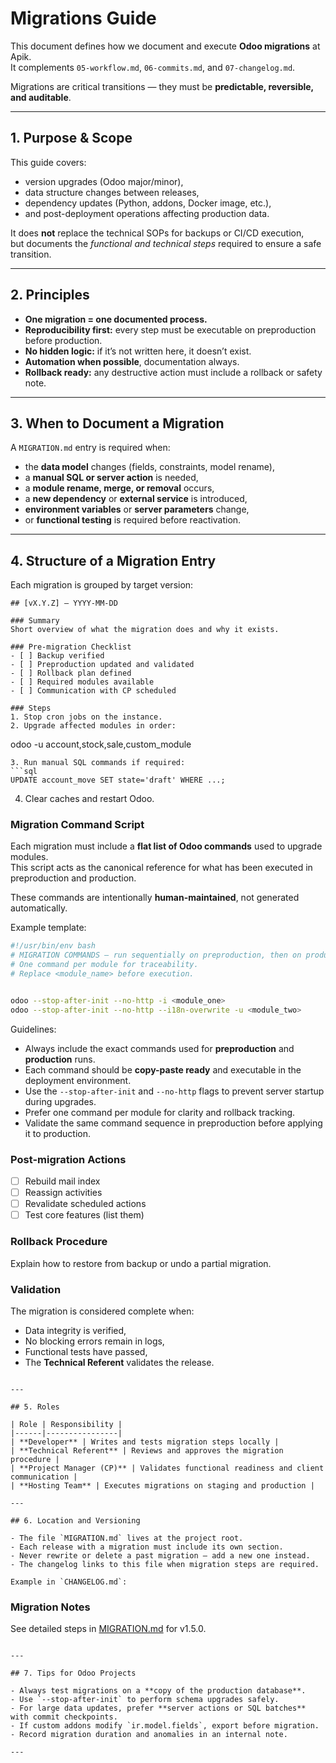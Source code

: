 # Migrations Guide

This document defines how we document and execute **Odoo migrations** at Apik.  
It complements `05-workflow.md`, `06-commits.md`, and `07-changelog.md`.

Migrations are critical transitions — they must be **predictable, reversible, and auditable**.

---

## 1. Purpose & Scope

This guide covers:
- version upgrades (Odoo major/minor),
- data structure changes between releases,
- dependency updates (Python, addons, Docker image, etc.),
- and post-deployment operations affecting production data.

It does **not** replace the technical SOPs for backups or CI/CD execution,  
but documents the *functional and technical steps* required to ensure a safe transition.

---

## 2. Principles

- **One migration = one documented process.**
- **Reproducibility first:** every step must be executable on preproduction before production.
- **No hidden logic:** if it’s not written here, it doesn’t exist.
- **Automation when possible**, documentation always.
- **Rollback ready:** any destructive action must include a rollback or safety note.

---

## 3. When to Document a Migration

A `MIGRATION.md` entry is required when:
- the **data model** changes (fields, constraints, model rename),
- a **manual SQL or server action** is needed,
- a **module rename, merge, or removal** occurs,
- a **new dependency** or **external service** is introduced,
- **environment variables** or **server parameters** change,
- or **functional testing** is required before reactivation.

---

## 4. Structure of a Migration Entry

Each migration is grouped by target version:

```
## [vX.Y.Z] — YYYY-MM-DD

### Summary
Short overview of what the migration does and why it exists.

### Pre-migration Checklist
- [ ] Backup verified
- [ ] Preproduction updated and validated
- [ ] Rollback plan defined
- [ ] Required modules available
- [ ] Communication with CP scheduled

### Steps
1. Stop cron jobs on the instance.
2. Upgrade affected modules in order:
   ```
   odoo -u account,stock,sale,custom_module
   ```
3. Run manual SQL commands if required:
   ```sql
   UPDATE account_move SET state='draft' WHERE ...;
   ```
4. Clear caches and restart Odoo.

### Migration Command Script

Each migration must include a **flat list of Odoo commands** used to upgrade modules.  
This script acts as the canonical reference for what has been executed in preproduction and production.

These commands are intentionally **human-maintained**, not generated automatically.

Example template:

```bash
#!/usr/bin/env bash
# MIGRATION COMMANDS — run sequentially on preproduction, then on production.
# One command per module for traceability.
# Replace <module_name> before execution.


odoo --stop-after-init --no-http -i <module_one>
odoo --stop-after-init --no-http --i18n-overwrite -u <module_two>
```

Guidelines:
- Always include the exact commands used for **preproduction** and **production** runs.
- Each command should be **copy-paste ready** and executable in the deployment environment.
- Use the `--stop-after-init` and `--no-http` flags to prevent server startup during upgrades.
- Prefer one command per module for clarity and rollback tracking.
- Validate the same command sequence in preproduction before applying it to production.

### Post-migration Actions
- [ ] Rebuild mail index
- [ ] Reassign activities
- [ ] Revalidate scheduled actions
- [ ] Test core features (list them)

### Rollback Procedure
Explain how to restore from backup or undo a partial migration.

### Validation
The migration is considered complete when:
- Data integrity is verified,
- No blocking errors remain in logs,
- Functional tests have passed,
- The **Technical Referent** validates the release.
```

---

## 5. Roles

| Role | Responsibility |
|------|----------------|
| **Developer** | Writes and tests migration steps locally |
| **Technical Referent** | Reviews and approves the migration procedure |
| **Project Manager (CP)** | Validates functional readiness and client communication |
| **Hosting Team** | Executes migrations on staging and production |

---

## 6. Location and Versioning

- The file `MIGRATION.md` lives at the project root.  
- Each release with a migration must include its own section.
- Never rewrite or delete a past migration — add a new one instead.
- The changelog links to this file when migration steps are required.

Example in `CHANGELOG.md`:
```
### Migration Notes
See detailed steps in [MIGRATION.md](./MIGRATION.md) for v1.5.0.
```

---

## 7. Tips for Odoo Projects

- Always test migrations on a **copy of the production database**.
- Use `--stop-after-init` to perform schema upgrades safely.
- For large data updates, prefer **server actions or SQL batches** with commit checkpoints.
- If custom addons modify `ir.model.fields`, export before migration.
- Record migration duration and anomalies in an internal note.

---
